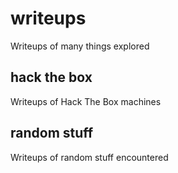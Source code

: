 # writeups
Writeups of many things explored

## hack the box
Writeups of Hack The Box machines

## random stuff
Writeups of random stuff encountered
